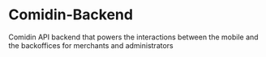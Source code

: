 # Comidin-Backend
Comidin API backend that powers the interactions between the mobile and the backoffices for merchants and administrators
